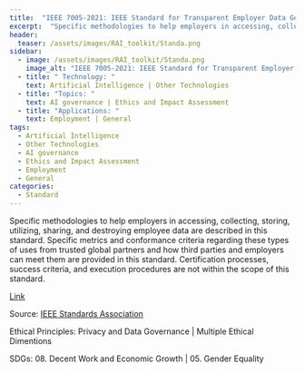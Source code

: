 ```yaml
---
title:  "IEEE 7005-2021: IEEE Standard for Transparent Employer Data Governance"  
excerpt:  "Specific methodologies to help employers in accessing, collecting, storing, util (...)"  
header:
  teaser: /assets/images/RAI_toolkit/Standa.png
sidebar:
  - image: /assets/images/RAI_toolkit/Standa.png
    image_alt: "IEEE 7005-2021: IEEE Standard for Transparent Employer Data Governance"
  - title: " Technology: "
    text: Artificial Intelligence | Other Technologies
  - title: "Topics: " 
    text: AI governance | Ethics and Impact Assessment
  - title: "Applications: " 
    text: Employment | General
tags:
  - Artificial Intelligence
  - Other Technologies
  - AI governance
  - Ethics and Impact Assessment
  - Employment
  - General
categories:
  - Standard
---
```

Specific methodologies to help employers in accessing, collecting, storing, utilizing, sharing, and destroying employee data are described in this standard. Specific metrics and conformance criteria regarding these types of uses from trusted global partners and how third parties and employers can meet them are provided in this standard. Certification processes, success criteria, and execution procedures are not within the scope of this standard.

[Link](https://standards.ieee.org/ieee/7005/7014/)

Source: [IEEE Standards Association](https://standards.ieee.org/)

Ethical Principles: Privacy and Data Governance | Multiple Ethical Dimentions

SDGs: 08. Decent Work and Economic Growth | 05. Gender Equality
